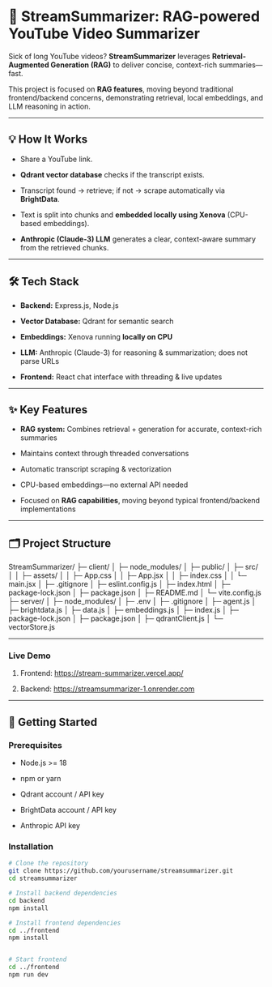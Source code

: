 # 🚀 StreamSummarizer: RAG-powered YouTube Video Summarizer

Sick of long YouTube videos? **StreamSummarizer** leverages **Retrieval-Augmented Generation (RAG)** to deliver concise, context-rich summaries—fast.  

This project is focused on **RAG features**, moving beyond traditional frontend/backend concerns, demonstrating retrieval, local embeddings, and LLM reasoning in action.

---

## 💡 How It Works

- Share a YouTube link.  

- **Qdrant vector database** checks if the transcript exists.  

- Transcript found → retrieve; if not → scrape automatically via **BrightData**.  

- Text is split into chunks and **embedded locally using Xenova** (CPU-based embeddings).  

- **Anthropic (Claude-3) LLM** generates a clear, context-aware summary from the retrieved chunks.  

---

## 🛠 Tech Stack

- **Backend:** Express.js, Node.js  

- **Vector Database:** Qdrant for semantic search  

- **Embeddings:** Xenova running **locally on CPU**  

- **LLM:** Anthropic (Claude-3) for reasoning & summarization; does not parse URLs  

- **Frontend:** React chat interface with threading & live updates  

---

## ✨ Key Features

- **RAG system:** Combines retrieval + generation for accurate, context-rich summaries  

- Maintains context through threaded conversations  

- Automatic transcript scraping & vectorization  

- CPU-based embeddings—no external API needed  

- Focused on **RAG capabilities**, moving beyond typical frontend/backend implementations  

---

## 🗂 Project Structure

StreamSummarizer/
├─ client/
│  ├─ node_modules/
│  ├─ public/
│  ├─ src/
│  │  ├─ assets/
│  │  ├─ App.css
│  │  ├─ App.jsx
│  │  ├─ index.css
│  │  └─ main.jsx
│  ├─ .gitignore
│  ├─ eslint.config.js
│  ├─ index.html
│  ├─ package-lock.json
│  ├─ package.json
│  ├─ README.md
│  └─ vite.config.js
├─ server/
│  ├─ node_modules/
│  ├─ .env
│  ├─ .gitignore
│  ├─ agent.js
│  ├─ brightdata.js
│  ├─ data.js
│  ├─ embeddings.js
│  ├─ index.js
│  ├─ package-lock.json
│  ├─ package.json
│  ├─ qdrantClient.js
│  └─ vectorStore.js

---

### Live Demo

1. Frontend: https://stream-summarizer.vercel.app/

2. Backend: https://streamsummarizer-1.onrender.com

---

## 🚀 Getting Started

### Prerequisites

- Node.js >= 18  

- npm or yarn  

- Qdrant account / API key  

- BrightData account / API key  

- Anthropic API key  

### Installation

```bash
# Clone the repository
git clone https://github.com/yourusername/streamsummarizer.git
cd streamsummarizer

# Install backend dependencies
cd backend
npm install

# Install frontend dependencies
cd ../frontend
npm install


# Start frontend
cd ../frontend
npm run dev
